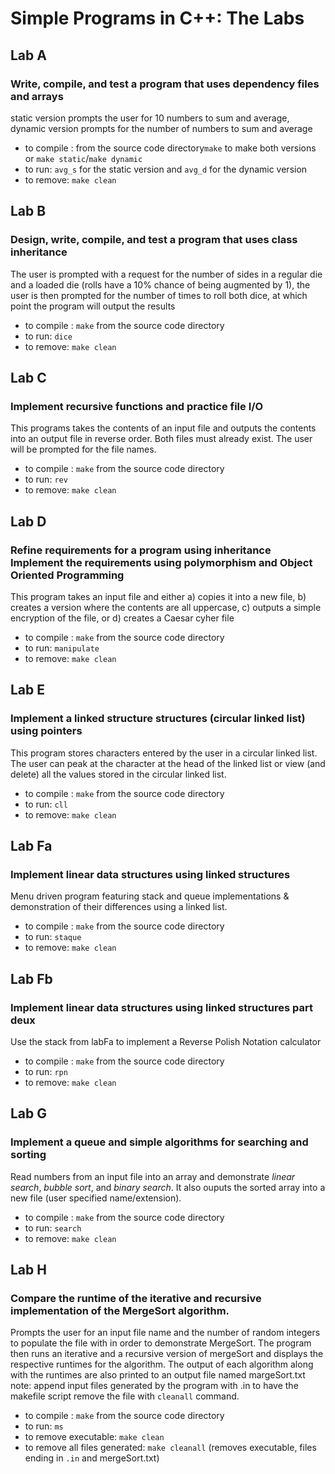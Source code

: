 # Simple Programs in C++: The Labs

## Lab A
### Write, compile, and test a program that uses dependency files and arrays
static version prompts the user for 10 numbers to sum and average, dynamic version prompts for the number of numbers to sum and average
- to compile :  from the source code directory```make```  to make both versions or ```make static```/```make dynamic```
- to run: ```avg_s``` for the static version and ```avg_d``` for the dynamic version
- to remove: ```make clean```

## Lab B
### Design, write, compile, and test a program that uses class inheritance
The user is prompted with a request for the number of sides in a regular die and a loaded die (rolls have a 10% chance of being augmented by 1), the user is then prompted for the number of times to roll both dice, at which point the program will output the results
- to compile : ```make``` from the source code directory
- to run: ```dice```
- to remove: ```make clean```

## Lab C
### Implement recursive functions and practice file I/O
This programs takes the contents of an input file and outputs the contents into an output file in reverse order. Both files must already exist. The user will be prompted for the file names.
- to compile : ```make``` from the source code directory
- to run: ```rev```
- to remove: ```make clean```

## Lab D
### Refine requirements for a program using inheritance Implement the requirements using polymorphism and Object Oriented Programming
This program takes an input file and either a) copies it into a new file, b) creates a version where the contents are all uppercase, c) outputs a simple encryption of the file, or d) creates a Caesar cyher file
- to compile : ```make``` from the source code directory
- to run: ```manipulate```
- to remove: ```make clean```

## Lab E
### Implement a linked structure structures (circular linked list) using pointers
This program stores characters entered by the user in a circular linked list. The user can peak at the character at the head of the linked list or view (and delete) all the values stored in the circular linked list.
- to compile : ```make``` from the source code directory
- to run: ```cll```
- to remove: ```make clean```

## Lab Fa
### Implement linear data structures using linked structures
Menu driven program featuring stack and queue implementations & demonstration of their differences using a linked list.
- to compile : ```make``` from the source code directory
- to run: ```staque```
- to remove: ```make clean```

## Lab Fb
### Implement linear data structures using linked structures part deux
Use the stack from labFa to implement a Reverse Polish Notation calculator
- to compile : ```make``` from the source code directory
- to run: ```rpn```
- to remove: ```make clean```

## Lab G
### Implement a queue and simple algorithms for searching and sorting
Read numbers from an input file into an array and demonstrate *linear search*, *bubble sort*, and *binary search*. It also ouputs the sorted array into a new file (user specified name/extension).
- to compile : ```make``` from the source code directory
- to run: ```search```
- to remove: ```make clean```


## Lab H
### Compare the runtime of the iterative and recursive implementation of the MergeSort algorithm.
Prompts the user for an input file name and the number of random integers to populate the file with in order to demonstrate MergeSort. The program then runs an iterative and a recursive version of mergeSort and displays the respective runtimes for the algorithm. The output of each algorithm along with the runtimes are also printed to an output file named margeSort.txt
note: append input files generated by the program with .in to have the makefile script remove the file with ```cleanall``` command.
- to compile : ```make``` from the source code directory
- to run: ```ms```
- to remove executable: ```make clean```
- to remove all files generated: ```make cleanall``` (removes executable, files ending in ```.in``` and mergeSort.txt)


